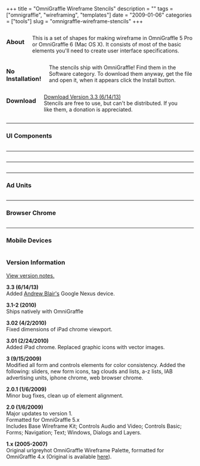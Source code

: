 +++
title = "OmniGraffle Wireframe Stencils"
description = ""
tags = ["omnigraffle", "wireframing", "templates"]
date = "2009-01-06"
categories = ["tools"]
slug = "omnigraffle-wireframe-stencils"
+++


<div class="row">
  <div class="columns small-12 medium-4">
  <h3>About</h3>
  <p>This is a set of shapes for making wireframe in OmniGraffle 5 Pro or OmniGraffle 6 (Mac OS X). It consists of most of the basic elements you'll need to create user interface specifications. </p>
  </div>
  <div class="columns small-12 medium-4">
  <h3>No Installation!</h3>
  <p>The stencils ship with OmniGraffle! Find them in the Software category. To download them anyway, get the file and open it, when it appears click the Install button.</p>
  </div>
  <div class="columns small-12 medium-4">
  <h3>Download</h3>
  <p><a href="/media/tools/og-wireframe-stencil/Konigi_Wireframe_Stencils_v3-3.gstencil.zip">Download Version 3.3 (6/14/13)</a><br />
  <span class="t10">Stencils are free to use, but can't be distributed. If you like them, a donation is appreciated.</span></p>
  <form action="https://www.paypal.com/cgi-bin/webscr" method="post" class="mar0 pad0">
  <input type="image" src="https://www.paypal.com/en_US/i/btn/btn_donate_SM.gif" border="0" name="submit" alt=""  class="mar0 pad0 paypal" style="background-color: #fff;" /><br />
  <input type="hidden" name="cmd" value="_s-xclick" class="mar0 pad0" /><br />
  <input type="hidden" name="hosted_button_id" value="2318535" class="mar0 pad0" /><br />
  <img alt="" border="0" src="https://www.paypal.com/en_US/i/scr/pixel.gif" width="1" height="1" class="mar0 pad0" /><br />
  </form>
  </div>
</div>

<hr>

<h3 class="tcenter">UI Components</h3>
<div class="row">
  <div class="columns small-12 medium-4">
  <a href="/media/tools/og-wireframe-stencil/png-v3/01-Base-Wireframe-Kit.png" class="group" rel="group"><img class="img-responsive" src="/media/tools/og-wireframe-stencil/png-v3/01-Base-Wireframe-Kit-thumb.png" alt="" /></a>
  </div>
  <div class="columns small-12 medium-4">
  <a href="/media/tools/og-wireframe-stencil/png-v3/02-Controls.png" class="group" rel="group"><img class="img-responsive" src="/media/tools/og-wireframe-stencil/png-v3/02-Controls-thumb.png" alt="" /></a>
  </div>
  <div class="columns small-12 medium-4">
  <a href="/media/tools/og-wireframe-stencil/png-v3/03-Forms.png" class="group" rel="group"><img class="img-responsive" src="/media/tools/og-wireframe-stencil/png-v3/03-Forms-thumb.png" alt="" /></a>
  </div>
</div>
<hr>
<div class="row">
  <div class="columns small-12 medium-4">
  <a href="/media/tools/og-wireframe-stencil/png-v3/04-Navigation.png" class="group" rel="group"><img class="img-responsive" src="/media/tools/og-wireframe-stencil/png-v3/04-Navigation-thumb.png" alt="" /></a>
  </div>
  <div class="columns small-12 medium-4">
  <a href="/media/tools/og-wireframe-stencil/png-v3/05-Audio-Video.png" class="group" rel="group"><img class="img-responsive" src="/media/tools/og-wireframe-stencil/png-v3/05-Audio-Video-thumb.png" alt="" /></a>
  </div>
  <div class="columns small-12 medium-4">
  <a href="/media/tools/og-wireframe-stencil/png-v3/07-Windows-Dialogs-and-Layers.png" class="group" rel="group"><img class="img-responsive" src="/media/tools/og-wireframe-stencil/png-v3/07-Windows-Dialogs-and-Layers-thumb.png" alt="" /></a>
  </div>
</div>
<hr>
<div class="row">
  <div class="columns small-12 medium-4">
  <a href="/media/tools/og-wireframe-stencil/png-v3/09-Social-Features.png" class="group" rel="group"><img class="img-responsive" src="/media/tools/og-wireframe-stencil/png-v3/09-Social-Features-thumb.png" alt="" /></a>
  </div>
  <div class="columns small-12 medium-4">
  <a href="/media/tools/og-wireframe-stencil/png-v3/06-Text.png" class="group" rel="group"><img class="img-responsive" src="/media/tools/og-wireframe-stencil/png-v3/06-Text-thumb.png" alt="" /></a>
  </div>
  <div class="columns small-12 medium-4"></div>
</div>
<hr>
<h3 class="tcenter">Ad Units</h3>
<div class="row">
  <div class="columns small-12 medium-4">
  <a href="/media/tools/og-wireframe-stencil/png-v3/08-Banners-Buttons.png" class="group" rel="group"><img class="img-responsive" src="/media/tools/og-wireframe-stencil/png-v3/08-Banners-Buttons-thumb.png" alt="" /></a>
  </div>
  <div class="columns small-12 medium-4">
  <a href="/media/tools/og-wireframe-stencil/png-v3/08-Rectangles.png" class="group" rel="group"><img class="img-responsive" src="/media/tools/og-wireframe-stencil/png-v3/08-Rectangles-thumb.png" alt="" /></a>
  </div>
  <div class="columns small-12 medium-4">
  <a href="/media/tools/og-wireframe-stencil/png-v3/08-Skyscrapers.png" class="group" rel="group"><img class="img-responsive" src="/media/tools/og-wireframe-stencil/png-v3/08-Skyscrapers-thumb.png" alt="" /></a>
  </div>
</div>
<hr>
<h3 class="tcenter">Browser Chrome</h3>
<div class="row">
  <div class="columns small-12 medium-4">
  <a href="/media/tools/og-wireframe-stencil/png-v3/Web-Browser.png" class="group" rel="group"><img class="img-responsive" src="/media/tools/og-wireframe-stencil/png-v3/Web-Browser-thumb.png" alt="" /></a>
  </div>
  <div class="columns small-12 medium-4">
  </div>
  <div class="columns small-12 medium-4">
  </div>
</div>
<hr>
<h3 class="tcenter">Mobile Devices</h3>
<div class="row">
  <div class="columns small-12 medium-4">
  <a href="/media/tools/og-wireframe-stencil/png-v3/10-iPad.png" class="group" rel="group"><img class="img-responsive" src="/media/tools/og-wireframe-stencil/png-v3/10-iPad-thumb.png" alt="" /></a>
  </div>
  <div class="columns small-12 medium-4">
  <a href="/media/tools/og-wireframe-stencil/png-v3/10-iPhone.png" class="group" rel="group"><img class="img-responsive" src="/media/tools/og-wireframe-stencil/png-v3/10-iPhone-thumb.png" alt="" /></a>
  </div>
  <div class="columns small-12 medium-4">
  <a href="/media/tools/og-wireframe-stencil/png-v3/Nexus.png" class="group" rel="group"><img class="img-responsive" src="/media/tools/og-wireframe-stencil/png-v3/Nexus-thumb.png" alt="" /></a>
  </div>
</div>

<div class="version">
<h3>Version Information</h3>
<p><a href="javascript:void(0);" class="toggle">View version notes.</a></p>
<div class="toggle-content hide">
<p>
<strong>3.3 (6/14/13)</strong><br />
Added <a href="http://abcd.ca/">Andrew Blair's</a> Google Nexus device.
</p>
<p>
<strong>3.1-2 (2010)</strong><br />
Ships natively with OmniGraffle
</p>
<p>
<strong>3.02 (4/2/2010)</strong><br />
Fixed dimensions of iPad chrome viewport.
</p>
<p>
<strong>3.01 (2/24/2010)</strong><br />
Added iPad chrome. Replaced graphic icons with vector images.
</p>
<p>
<strong>3 (9/15/2009)</strong><br />
Modified all form and controls elements for color consistency. Added the following: sliders, new form icons, tag clouds and lists, a-z lists, IAB advertising units, iphone chrome, web browser chrome.
</p>
<p>
<strong>2.0.1 (1/6/2009)</strong><br />
Minor bug fixes, clean up of element alignment.
</p>
<p>
<strong>2.0 (1/6/2009)</strong><br />
Major updates to version 1.<br />
Formatted for OmniGraffle 5.x<br />
Includes Base Wireframe Kit; Controls Audio and Video; Controls Basic; Forms; Navigation; Text; Windows, Dialogs and Layers.
</p>
<p>
<strong>1.x (2005-2007)</strong><br />
Original urlgreyhot OmniGraffle Wireframe Palette, formatted for OmniGraffle 4.x (Original is available <a href="http://urlgreyhot.com/personal/resources/omnigraffle_wireframe_palette">here</a>).
</p>
</div>
</div>

